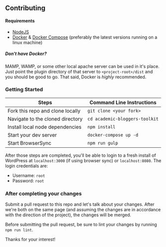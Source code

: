## Contributing

#### Requirements
- [NodeJS](https://nodejs.org)
- [Docker](https://github.com/docker/docker) & [Docker Compose](https://github.com/docker/compose) (preferably the latest versions running on a linux machine)

##### Don't have Docker?
MAMP, WAMP, or some other local apache server can be used in it's place. Just point the plugin directory of that server to `<project-root>/dist` and you should be good to go. That said, Docker is _highly_ recommended.

### Getting Started
  Steps  |  Command Line Instructions  
---------|----------------------------
Fork this repo and clone locally | `git clone <your fork>`
Navigate to the cloned directory | `cd academic-bloggers-toolkit`
Install local node dependencies | `npm install`
Start your dev server | `docker-compose up -d`
Start BrowserSync | `npm run gulp`

After those steps are completed, you'll be able to login to a fresh install of WordPress at `localhost:3000` (if using browser sync) or `localhost:8080`. The login credentials are:
- Username: `root`
- Password: `root`

### After completing your changes
Submit a pull request to this repo and let's talk about your changes. After we're both on the same page (and assuming the changes are in accordance with the direction of the project), the changes will be merged.

Before submitting the pull request, be sure to lint your changes by running `npm run lint`.

Thanks for your interest!
